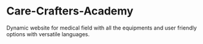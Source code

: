 # Care-Crafters-Academy
Dynamic website for medical field with all the equipments and user friendly options with versatile languages.
